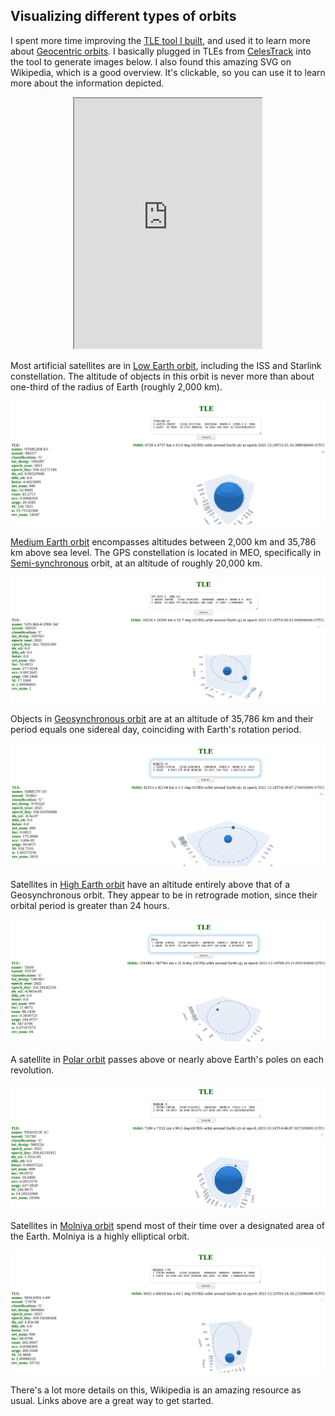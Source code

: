 ## Visualizing different types of orbits

I spent more time improving the [TLE tool I built](api.thiago.pub:8080/), and used
it to learn more about [Geocentric orbits](https://en.wikipedia.org/wiki/Geocentric_orbit).
I basically plugged in TLEs from [CelesTrack](https://celestrak.com/) into the
tool to generate images below. I also found this amazing SVG on Wikipedia, which
is a good overview. It's clickable, so you can use it to learn more about the
information depicted.

<p align="center"> 
  <iframe height="400" src="https://upload.wikimedia.org/wikipedia/commons/b/b4/Comparison_satellite_navigation_orbits.svg"></iframe>
</p>

Most artificial satellites are in [Low Earth orbit](https://en.wikipedia.org/wiki/Low_Earth_orbit),
including the ISS and Starlink constellation. The altitude of objects in this
orbit is never more than about one-third of the radius of Earth (roughly 2,000 km).

<p align="center"> 
  <img src="/images/orbit-starlink.png" title="STARLINK-43" width="" />
</p>

[Medium Earth orbit](https://en.wikipedia.org/wiki/Medium_Earth_orbit) encompasses
altitudes between 2,000 km and 35,786 km above sea level. The GPS constellation
is located in MEO, specifically in [Semi-synchronous](https://en.wikipedia.org/wiki/Semi-synchronous_orbit)
orbit, at an altitude of roughly 20,000 km.

<p align="center"> 
  <img src="/images/orbit-gps.png" title="GPS" width="" />
</p>

Objects in [Geosynchronous orbit](https://en.wikipedia.org/wiki/Geosynchronous_orbit)
are at an altitude of 35,786 km and their period equals one sidereal day,
coinciding with Earth's rotation period. 

<p align="center"> 
  <img src="/images/orbit-directv.png" title="DIRECTV 10" width="" />
</p>

Satellites in [High Earth orbit](https://en.wikipedia.org/wiki/High_Earth_orbit)
have an altitude entirely above that of a Geosynchronous orbit. They appear to be
in retrograde motion, since their orbital period is greater than 24 hours.

<p align="center"> 
  <img src="/images/orbit-tess.png" title="TESS" width="" />
</p>

A satellite in [Polar orbit](https://en.wikipedia.org/wiki/Polar_orbit) 
passes above or nearly above Earth's poles on each revolution.

<p align="center"> 
  <img src="/images/orbit-fengyun.png" title="FENGYUN 1C" width="" />
</p>

Satellites in [Molniya orbit](https://en.wikipedia.org/wiki/Molniya_orbit) spend
most of their time over a designated area of the Earth. Molniya is a highly
elliptical orbit.
 
<p align="center"> 
  <img src="/images/orbit-molniya.png" title="Molniya" width="" />
</p>

There's a lot more details on this, Wikipedia is an amazing resource as usual.
Links above are a great way to get started.
